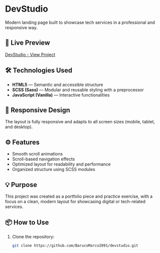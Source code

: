 # DevStudio

Modern landing page built to showcase tech services in a professional and responsive way.

## 🔗 Live Preview
[DevStudio - View Project](https://barucomarco2091.github.io/devstudio/)

## 🛠 Technologies Used

- **HTML5** — Semantic and accessible structure  
- **SCSS (Sass)** — Modular and reusable styling with a preprocessor  
- **JavaScript (Vanilla)** — Interactive functionalities  

## 📱 Responsive Design

The layout is fully responsive and adapts to all screen sizes (mobile, tablet, and desktop).

## ⚙ Features

- Smooth scroll animations  
- Scroll-based navigation effects  
- Optimized layout for readability and performance  
- Organized structure using SCSS modules  

## 💡 Purpose

This project was created as a portfolio piece and practice exercise, with a focus on a clean, modern layout for showcasing digital or tech-related services.

## 📦 How to Use

1. Clone the repository:
   ```bash
   git clone https://github.com/BarucoMarco2091/devstudio.git
